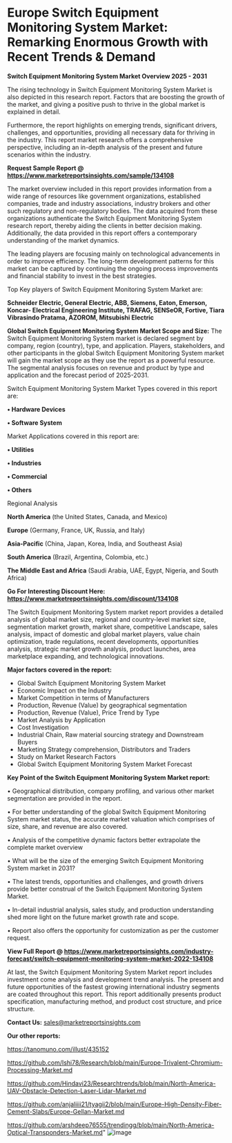 # Europe Switch Equipment Monitoring System Market: Remarking Enormous Growth with Recent Trends & Demand

<Strong> Switch Equipment Monitoring System Market Overview 2025 - 2031</strong>

The rising technology in Switch Equipment Monitoring System Market is also depicted in this research report. Factors that are boosting the growth of the market, and giving a positive push to thrive in the global market is explained in detail.

Furthermore, the report highlights on emerging trends, significant drivers, challenges, and opportunities, providing all necessary data for thriving in the industry. This report market research offers a comprehensive perspective, including an in-depth analysis of the present and future scenarios within the industry.

<strong>Request Sample Report @ <a href=https://www.marketreportsinsights.com/sample/134108>https://www.marketreportsinsights.com/sample/134108</a></strong>

The market overview included in this report provides information from a wide range of resources like government organizations, established companies, trade and industry associations, industry brokers and other such regulatory and non-regulatory bodies. The data acquired from these organizations authenticate the Switch Equipment Monitoring System research report, thereby aiding the clients in better decision making. Additionally, the data provided in this report offers a contemporary understanding of the market dynamics.

The leading players are focusing mainly on technological advancements in order to improve efficiency. The long-term development patterns for this market can be captured by continuing the ongoing process improvements and financial stability to invest in the best strategies.

Top Key players of Switch Equipment Monitoring System Market are:

<strong>Schneider Electric, General Electric, ABB, Siemens, Eaton, Emerson, Koncar- Electrical Engineering Institute, TRAFAG, SENSeOR, Fortive, Tiara Vibrasindo Pratama, AZOROM, Mitsubishi Electric</strong>

<strong><b>Global Switch Equipment Monitoring System Market Scope and Size:</b></strong>
The Switch Equipment Monitoring System market is declared segment by company, region (country), type, and application. Players, stakeholders, and other participants in the global Switch Equipment Monitoring System market will gain the market scope as they use the report as a powerful resource. The segmental analysis focuses on revenue and product by type and application and the forecast period of 2025-2031.

Switch Equipment Monitoring System Market Types covered in this report are:

<strong>• Hardware Devices

• Software System</strong>

Market Applications covered in this report are:

<strong>• Utilities

• Industries

• Commercial

• Others</strong> 

Regional Analysis

<strong>North America</strong> (the United States, Canada, and Mexico)

<strong>Europe</strong> (Germany, France, UK, Russia, and Italy)

<strong>Asia-Pacific</strong> (China, Japan, Korea, India, and Southeast Asia)

<strong>South America</strong> (Brazil, Argentina, Colombia, etc.)

<strong>The Middle East and Africa</strong> (Saudi Arabia, UAE, Egypt, Nigeria, and South Africa)

<strong>Go For Interesting Discount Here: <a href=https://www.marketreportsinsights.com/discount/134108>https://www.marketreportsinsights.com/discount/134108</a></strong>

The Switch Equipment Monitoring System market report provides a detailed analysis of global market size, regional and country-level market size, segmentation market growth, market share, competitive Landscape, sales analysis, impact of domestic and global market players, value chain optimization, trade regulations, recent developments, opportunities analysis, strategic market growth analysis, product launches, area marketplace expanding, and technological innovations.

<strong><b>Major factors covered in the report:</b></strong>
<ul>
  <li>Global Switch Equipment Monitoring System Market </li>
  <li>Economic Impact on the Industry</li>
  <li>Market Competition in terms of Manufacturers</li>
  <li>Production, Revenue (Value) by geographical segmentation</li>
  <li>Production, Revenue (Value), Price Trend by Type</li>
  <li>Market Analysis by Application</li>
  <li>Cost Investigation</li>
  <li>Industrial Chain, Raw material sourcing strategy and Downstream Buyers</li>
  <li>Marketing Strategy comprehension, Distributors and Traders</li>
  <li>Study on Market Research Factors</li>
  <li>Global Switch Equipment Monitoring System Market Forecast</li>
</ul>

<strong><b>Key Point of the Switch Equipment Monitoring System Market report:</b></strong>

• Geographical distribution, company profiling, and various other market segmentation are provided in the report.

• For better understanding of the global Switch Equipment Monitoring System market status, the accurate market valuation which comprises of size, share, and revenue are also covered.

• Analysis of the competitive dynamic factors better extrapolate the complete market overview

• What will be the size of the emerging Switch Equipment Monitoring System market in 2031?

• The latest trends, opportunities and challenges, and growth drivers provide better construal of the Switch Equipment Monitoring System Market.

• In-detail industrial analysis, sales study, and production understanding shed more light on the future market growth rate and scope.

• Report also offers the opportunity for customization as per the customer request.

<strong><b>View Full Report @ <a href=https://www.marketreportsinsights.com/industry-forecast/switch-equipment-monitoring-system-market-2022-134108>https://www.marketreportsinsights.com/industry-forecast/switch-equipment-monitoring-system-market-2022-134108</a></b></strong>


At last, the Switch Equipment Monitoring System Market report includes investment come analysis and development trend analysis. The present and future opportunities of the fastest growing international industry segments are coated throughout this report. This report additionally presents product specification, manufacturing method, and product cost structure, and price structure.

<strong>Contact Us:</strong>
sales@marketreportsinsights.com

<strong>Our other reports:</strong>

<a href=https://tanomuno.com/illust/435152>https://tanomuno.com/illust/435152</a>

<a href=https://github.com/Ishi78/Research/blob/main/Europe-Trivalent-Chromium-Processing-Market.md>https://github.com/Ishi78/Research/blob/main/Europe-Trivalent-Chromium-Processing-Market.md</a>

<a href=https://github.com/Hindavi23/Researchtrends/blob/main/North-America-UAV-Obstacle-Detection-Laser-Lidar-Market.md>https://github.com/Hindavi23/Researchtrends/blob/main/North-America-UAV-Obstacle-Detection-Laser-Lidar-Market.md</a>

<a href=https://github.com/anjaliiii21/tyagii2/blob/main/Europe-High-Density-Fiber-Cement-Slabs/Europe-Gellan-Market.md>https://github.com/anjaliiii21/tyagii2/blob/main/Europe-High-Density-Fiber-Cement-Slabs/Europe-Gellan-Market.md</a>

<a href=https://github.com/arshdeep76555/trendingg/blob/main/North-America-Optical-Transponders-Market.md>https://github.com/arshdeep76555/trendingg/blob/main/North-America-Optical-Transponders-Market.md</a>"
![image](https://github.com/user-attachments/assets/14c7c615-da59-4457-b0cf-e88ee6efb94b)
